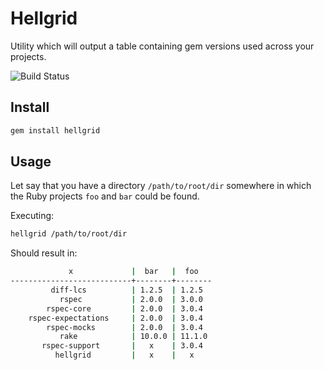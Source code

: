 # Hellgrid

Utility which will output a table containing gem versions used across your projects.

![Build Status](https://circleci.com/gh/FundingCircle/hellgrid.svg?style=shield&circle-token=:circle-token)

## Install

```bash
gem install hellgrid
```

## Usage

Let say that you have a directory `/path/to/root/dir` somewhere in which the Ruby projects `foo` and `bar` could be found.

Executing:
```bash
hellgrid /path/to/root/dir
```

Should result in:
```bash
             x             |  bar   |  foo
---------------------------+--------+--------
         diff-lcs          | 1.2.5  | 1.2.5
           rspec           | 2.0.0  | 3.0.0
        rspec-core         | 2.0.0  | 3.0.4
    rspec-expectations     | 2.0.0  | 3.0.4
        rspec-mocks        | 2.0.0  | 3.0.4
           rake            | 10.0.0 | 11.1.0
       rspec-support       |   x    | 3.0.4
          hellgrid         |   x    |   x
```
